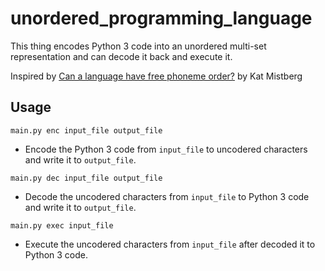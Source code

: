 # unordered_programming_language

This thing encodes Python 3 code into an unordered multi-set representation and can decode it back and execute it.

Inspired by [Can a language have free phoneme order?](https://www.youtube.com/watch?v=0a27tS3ltFc) by Kat Mistberg

## Usage

`main.py enc input_file output_file`

- Encode the Python 3 code from `input_file` to uncodered characters and write it to `output_file`.

`main.py dec input_file output_file`

- Decode the uncodered characters from `input_file` to Python 3 code and write it to `output_file`.

`main.py exec input_file`

- Execute the uncodered characters from `input_file` after decoded it to Python 3 code.
